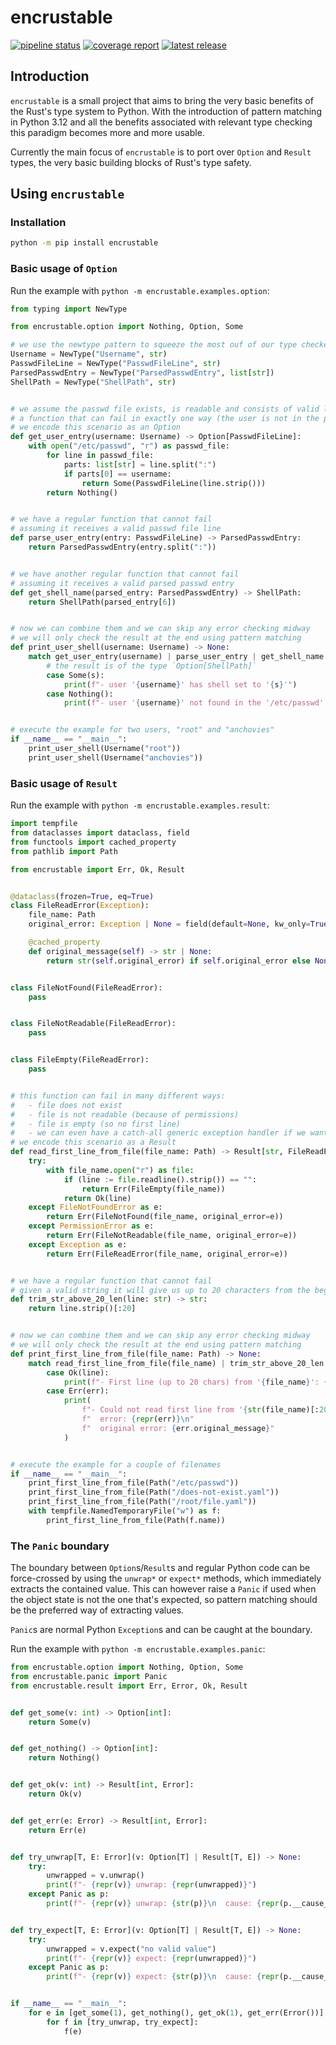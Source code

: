 <!-- `encrustable` - basic components of Rust's type system magic
Copyright (C) 2025 Artur Ciesielski <artur.ciesielski@gmail.com>

This program is free software: you can redistribute it and/or modify
it under the terms of the GNU General Public License as published by
the Free Software Foundation, either version 3 of the License, or
(at your option) any later version.

This program is distributed in the hope that it will be useful,
but WITHOUT ANY WARRANTY; without even the implied warranty of
MERCHANTABILITY or FITNESS FOR A PARTICULAR PURPOSE.  See the
GNU General Public License for more details.

You should have received a copy of the GNU General Public License
along with this program.  If not, see <https://www.gnu.org/licenses/>. -->

# encrustable

[![pipeline status](https://gitlab.com/arcanery/python/encrustable/badges/main/pipeline.svg)](https://gitlab.com/arcanery/python/encrustable/-/commits/main)
[![coverage report](https://gitlab.com/arcanery/python/encrustable/badges/main/coverage.svg)](https://gitlab.com/arcanery/python/encrustable/-/commits/main)
[![latest release](https://gitlab.com/arcanery/python/encrustable/-/badges/release.svg)](https://gitlab.com/arcanery/python/encrustable/-/releases)

## Introduction

`encrustable` is a small project that aims to bring the very basic benefits
of the Rust's type system to Python. With the introduction of pattern matching
in Python 3.12 and all the benefits associated with relevant type checking
this paradigm becomes more and more usable.

Currently the main focus of `encrustable` is to port over `Option` and
`Result` types, the very basic building blocks of Rust's type safety.

## Using `encrustable`

### Installation

```bash
python -m pip install encrustable
```

### Basic usage of `Option`

Run the example with `python -m encrustable.examples.option`:

```python
from typing import NewType

from encrustable.option import Nothing, Option, Some

# we use the newtype pattern to squeeze the most ouf of our type checker
Username = NewType("Username", str)
PasswdFileLine = NewType("PasswdFileLine", str)
ParsedPasswdEntry = NewType("ParsedPasswdEntry", list[str])
ShellPath = NewType("ShellPath", str)


# we assume the passwd file exists, is readable and consists of valid lines, so we have
# a function that can fail in exactly one way (the user is not in the passwd file)
# we encode this scenario as an Option
def get_user_entry(username: Username) -> Option[PasswdFileLine]:
    with open("/etc/passwd", "r") as passwd_file:
        for line in passwd_file:
            parts: list[str] = line.split(":")
            if parts[0] == username:
                return Some(PasswdFileLine(line.strip()))
        return Nothing()


# we have a regular function that cannot fail
# assuming it receives a valid passwd file line
def parse_user_entry(entry: PasswdFileLine) -> ParsedPasswdEntry:
    return ParsedPasswdEntry(entry.split(":"))


# we have another regular function that cannot fail
# assuming it receives a valid parsed passwd entry
def get_shell_name(parsed_entry: ParsedPasswdEntry) -> ShellPath:
    return ShellPath(parsed_entry[6])


# now we can combine them and we can skip any error checking midway
# we will only check the result at the end using pattern matching
def print_user_shell(username: Username) -> None:
    match get_user_entry(username) | parse_user_entry | get_shell_name:
        # the result is of the type `Option[ShellPath]`
        case Some(s):
            print(f"- user '{username}' has shell set to '{s}'")
        case Nothing():
            print(f"- user '{username}' not found in the '/etc/passwd' file")


# execute the example for two users, "root" and "anchovies"
if __name__ == "__main__":
    print_user_shell(Username("root"))
    print_user_shell(Username("anchovies"))
```

### Basic usage of `Result`

Run the example with `python -m encrustable.examples.result`:

```python
import tempfile
from dataclasses import dataclass, field
from functools import cached_property
from pathlib import Path

from encrustable import Err, Ok, Result


@dataclass(frozen=True, eq=True)
class FileReadError(Exception):
    file_name: Path
    original_error: Exception | None = field(default=None, kw_only=True)

    @cached_property
    def original_message(self) -> str | None:
        return str(self.original_error) if self.original_error else None


class FileNotFound(FileReadError):
    pass


class FileNotReadable(FileReadError):
    pass


class FileEmpty(FileReadError):
    pass


# this function can fail in many different ways:
#   - file does not exist
#   - file is not readable (because of permissions)
#   - file is empty (so no first line)
#   - we can even have a catch-all generic exception handler if we want to
# we encode this scenario as a Result
def read_first_line_from_file(file_name: Path) -> Result[str, FileReadError]:
    try:
        with file_name.open("r") as file:
            if (line := file.readline().strip()) == "":
                return Err(FileEmpty(file_name))
            return Ok(line)
    except FileNotFoundError as e:
        return Err(FileNotFound(file_name, original_error=e))
    except PermissionError as e:
        return Err(FileNotReadable(file_name, original_error=e))
    except Exception as e:
        return Err(FileReadError(file_name, original_error=e))


# we have a regular function that cannot fail
# given a valid string it will give us up to 20 characters from the beginning
def trim_str_above_20_len(line: str) -> str:
    return line.strip()[:20]


# now we can combine them and we can skip any error checking midway
# we will only check the result at the end using pattern matching
def print_first_line_from_file(file_name: Path) -> None:
    match read_first_line_from_file(file_name) | trim_str_above_20_len:
        case Ok(line):
            print(f"- First line (up to 20 chars) from '{file_name}': {line}")
        case Err(err):
            print(
                f"- Could not read first line from '{str(file_name)[:20]}'\n"
                f"  error: {repr(err)}\n"
                f"  original error: {err.original_message}"
            )


# execute the example for a couple of filenames
if __name__ == "__main__":
    print_first_line_from_file(Path("/etc/passwd"))
    print_first_line_from_file(Path("/does-not-exist.yaml"))
    print_first_line_from_file(Path("/root/file.yaml"))
    with tempfile.NamedTemporaryFile("w") as f:
        print_first_line_from_file(Path(f.name))
```

### The `Panic` boundary

The boundary between `Option`s/`Result`s and regular Python code can be force-crossed
by using the `unwrap*` or `expect*` methods, which immediately extracts the contained
value. This can however raise a `Panic` if used when the object state is not the one
that's expected, so pattern matching should be the preferred way of extracting values.

`Panic`s are normal Python `Exception`s and can be caught at the boundary.

Run the example with `python -m encrustable.examples.panic`:

```python
from encrustable.option import Nothing, Option, Some
from encrustable.panic import Panic
from encrustable.result import Err, Error, Ok, Result


def get_some(v: int) -> Option[int]:
    return Some(v)


def get_nothing() -> Option[int]:
    return Nothing()


def get_ok(v: int) -> Result[int, Error]:
    return Ok(v)


def get_err(e: Error) -> Result[int, Error]:
    return Err(e)


def try_unwrap[T, E: Error](v: Option[T] | Result[T, E]) -> None:
    try:
        unwrapped = v.unwrap()
        print(f"- {repr(v)} unwrap: {repr(unwrapped)}")
    except Panic as p:
        print(f"- {repr(v)} unwrap: {str(p)}\n  cause: {repr(p.__cause__)}")


def try_expect[T, E: Error](v: Option[T] | Result[T, E]) -> None:
    try:
        unwrapped = v.expect("no valid value")
        print(f"- {repr(v)} expect: {repr(unwrapped)}")
    except Panic as p:
        print(f"- {repr(v)} expect: {str(p)}\n  cause: {repr(p.__cause__)}")


if __name__ == "__main__":
    for e in [get_some(1), get_nothing(), get_ok(1), get_err(Error())]:
        for f in [try_unwrap, try_expect]:
            f(e)
```
